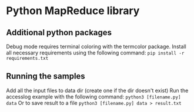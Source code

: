 # Python MapReduce library

## Additional python packages
Debug mode requires terminal coloring with the termcolor package. Install all necessary requirements using the following command:
```pip install -r requirements.txt```


## Running the samples
Add all the input files to data dir (create one if the dir doesn't exist)
Run the accesslog example with the following command:
```python3 [filename.py] data```
Or to save result to a file
```python3 [filename.py] data > result.txt```